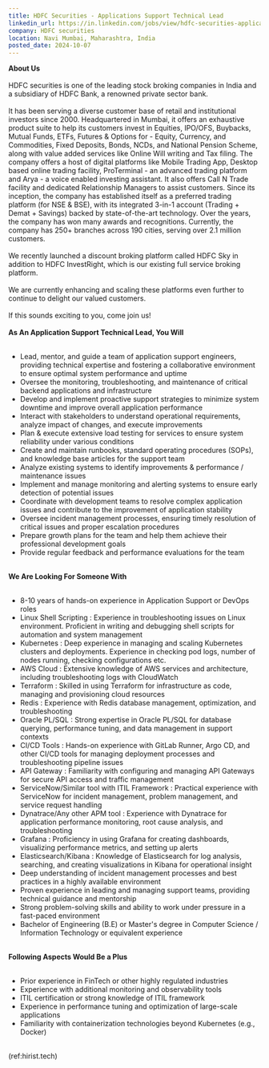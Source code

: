 ```yaml
---
title: HDFC Securities - Applications Support Technical Lead
linkedin_url: https://in.linkedin.com/jobs/view/hdfc-securities-applications-support-technical-lead-at-hdfc-securities-4045216740?position=9&pageNum=0&refId=dElrHFGNNPEPJRPLEL7ZfA%3D%3D&trackingId=ZVDxsIdKgbRi8jimDBFZGQ%3D%3D
company: HDFC securities
location: Navi Mumbai, Maharashtra, India
posted_date: 2024-10-07
---
```


<div class="description__text description__text--rich">
<section class="show-more-less-html" data-max-lines="5">
<div class="show-more-less-html__markup show-more-less-html__markup--clamp-after-5 relative overflow-hidden">
<strong>About Us<br/><br/></strong>HDFC securities is one of the leading stock broking companies in India and a subsidiary of HDFC Bank, a renowned private sector bank.<br/><br/>It has been serving a diverse customer base of retail and institutional investors since 2000. Headquartered in Mumbai, it offers an exhaustive product suite to help its customers invest in Equities, IPO/OFS, Buybacks, Mutual Funds, ETFs, Futures &amp; Options for - Equity, Currency, and Commodities, Fixed Deposits, Bonds, NCDs, and National Pension Scheme, along with value added services like Online Will writing and Tax filing. The company offers a host of digital platforms like Mobile Trading App, Desktop based online trading facility, ProTerminal - an advanced trading platform and Arya - a voice enabled investing assistant. It also offers Call N Trade facility and dedicated Relationship Managers to assist customers. Since its inception, the company has established itself as a preferred trading platform (for NSE &amp; BSE), with its integrated 3-in-1 account (Trading + Demat + Savings) backed by state-of-the-art technology. Over the years, the company has won many awards and recognitions. Currently, the company has 250+ branches across 190 cities, serving over 2.1 million customers.<br/><br/>We recently launched a discount broking platform called HDFC Sky in addition to HDFC InvestRight, which is our existing full service broking platform.<br/><br/>We are currently enhancing and scaling these platforms even further to continue to delight our valued customers.<br/><br/>If this sounds exciting to you, come join us!<br/><br/><strong>As An Application Support Technical Lead, You Will<br/><br/></strong><ul><li> Lead, mentor, and guide a team of application support engineers, providing technical expertise and fostering a collaborative environment to ensure optimal system performance and uptime</li><li> Oversee the monitoring, troubleshooting, and maintenance of critical backend applications and infrastructure</li><li> Develop and implement proactive support strategies to minimize system downtime and improve overall application performance</li><li> Interact with stakeholders to understand operational requirements, analyze impact of changes, and execute improvements</li><li> Plan &amp; execute extensive load testing for services to ensure system reliability under various conditions</li><li> Create and maintain runbooks, standard operating procedures (SOPs), and knowledge base articles for the support team</li><li> Analyze existing systems to identify improvements &amp; performance / maintenance issues</li><li> Implement and manage monitoring and alerting systems to ensure early detection of potential issues</li><li> Coordinate with development teams to resolve complex application issues and contribute to the improvement of application stability</li><li> Oversee incident management processes, ensuring timely resolution of critical issues and proper escalation procedures</li><li> Prepare growth plans for the team and help them achieve their professional development goals</li><li> Provide regular feedback and performance evaluations for the team<br/><br/></li></ul><strong>We Are Looking For Someone With<br/><br/></strong><ul><li> 8-10 years of hands-on experience in Application Support or DevOps roles</li><li> Linux Shell Scripting : Experience in troubleshooting issues on Linux environment. Proficient in writing and debugging shell scripts for automation and system management</li><li> Kubernetes : Deep experience in managing and scaling Kubernetes clusters and deployments. Experience in checking pod logs, number of nodes running, checking configurations etc.</li><li> AWS Cloud : Extensive knowledge of AWS services and architecture, including troubleshooting logs with CloudWatch</li><li> Terraform : Skilled in using Terraform for infrastructure as code, managing and provisioning cloud resources</li><li> Redis : Experience with Redis database management, optimization, and troubleshooting</li><li> Oracle PL/SQL : Strong expertise in Oracle PL/SQL for database querying, performance tuning, and data management in support contexts</li><li> CI/CD Tools : Hands-on experience with GitLab Runner, Argo CD, and other CI/CD tools for managing deployment processes and troubleshooting pipeline issues</li><li> API Gateway : Familiarity with configuring and managing API Gateways for secure API access and traffic management</li><li> ServiceNow/Similar tool with ITIL Framework : Practical experience with ServiceNow for incident management, problem management, and service request handling</li><li> Dynatrace/Any other APM tool : Experience with Dynatrace for application performance monitoring, root cause analysis, and troubleshooting</li><li> Grafana : Proficiency in using Grafana for creating dashboards, visualizing performance metrics, and setting up alerts</li><li> Elasticsearch/Kibana : Knowledge of Elasticsearch for log analysis, searching, and creating visualizations in Kibana for operational insight</li><li> Deep understanding of incident management processes and best practices in a highly available environment</li><li> Proven experience in leading and managing support teams, providing technical guidance and mentorship</li><li> Strong problem-solving skills and ability to work under pressure in a fast-paced environment</li><li> Bachelor of Engineering (B.E) or Master's degree in Computer Science / Information Technology or equivalent experience<br/><br/></li></ul><strong>Following Aspects Would Be a Plus<br/><br/></strong><ul><li> Prior experience in FinTech or other highly regulated industries</li><li> Experience with additional monitoring and observability tools</li><li> ITIL certification or strong knowledge of ITIL framework</li><li> Experience in performance tuning and optimization of large-scale applications</li><li> Familiarity with containerization technologies beyond Kubernetes (e.g., Docker)<br/><br/></li></ul>(ref:hirist.tech)
        </div>


<!-- --> </section>
</div>